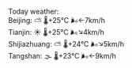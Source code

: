 Today weather:  
Beijing: ⛅️  🌡️+25°C 🌬️←7km/h  
Tianjin: ☀️   🌡️+25°C 🌬️↘4km/h  
Shijiazhuang: ⛅️  🌡️+24°C 🌬️↘5km/h  
Tangshan: 🌫  🌡️+23°C 🌬️←9km/h  
